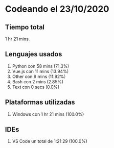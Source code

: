 # Codeando el 23/10/2020

## Tiempo total
1 hr 21 mins.

## Lenguajes usados
1. Python con 58 mins (71.3%)
1. Vue.js con 11 mins (13.94%)
1. Other con 9 mins (11.92%)
1. Bash con 2 mins (2.85%)
1. Text con 0 secs (0.0%)

## Plataformas utilizadas
1. Windows con 1 hr 21 mins (100.0%)

## IDEs
1. VS Code un total de 1:21:29 (100.0%)
